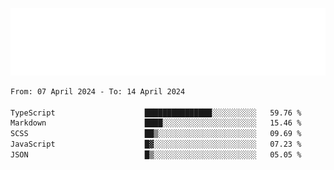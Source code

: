 [![](./hello.svg)](https://blog.yrobot.top?ref=github-yrobot)

<!--START_SECTION:waka-->

```txt
From: 07 April 2024 - To: 14 April 2024

TypeScript                    ███████████████░░░░░░░░░░   59.76 %
Markdown                      ████░░░░░░░░░░░░░░░░░░░░░   15.46 %
SCSS                          ██▒░░░░░░░░░░░░░░░░░░░░░░   09.69 %
JavaScript                    █▓░░░░░░░░░░░░░░░░░░░░░░░   07.23 %
JSON                          █▒░░░░░░░░░░░░░░░░░░░░░░░   05.05 %
```

<!--END_SECTION:waka-->

